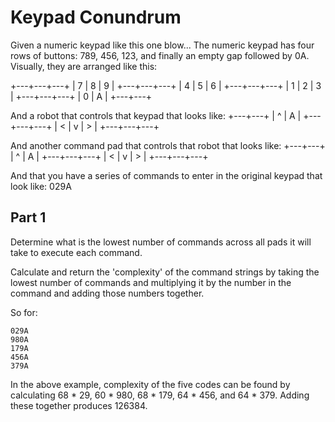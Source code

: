 # Keypad Conundrum
Given a numeric keypad like this one blow...
The numeric keypad has four rows of buttons: 789, 456, 123, and finally an
empty gap followed by 0A. Visually, they are arranged like this:

+---+---+---+
| 7 | 8 | 9 |
+---+---+---+
| 4 | 5 | 6 |
+---+---+---+
| 1 | 2 | 3 |
+---+---+---+
    | 0 | A |
    +---+---+

And a robot that controls that keypad that looks like:
    +---+---+
    | ^ | A |
+---+---+---+
| < | v | > |
+---+---+---+

And another command pad that controls that robot that looks like:
+---+---+
| ^ | A |
+---+---+---+
| < | v | > |
+---+---+---+

And that you have a series of commands to enter in the original keypad that
look like:
029A

## Part 1
Determine what is the lowest number of commands across all pads it will take
to execute each command.

Calculate and return the 'complexity' of the command strings by taking the
lowest number of commands and multiplying it by the number in the command
and adding those numbers together.

So for:

```
029A
980A
179A
456A
379A
```

In the above example, complexity of the five codes can be found by calculating
68 * 29, 60 * 980, 68 * 179, 64 * 456, and 64 * 379. Adding these together
produces 126384.
